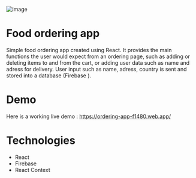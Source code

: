 ![image](https://github.com/IuliaBaican/ordering-app/assets/141867983/d941decf-e4e9-45d6-bba8-b71b1b89cf2c)


# Food ordering app
Simple food ordering app created using React. It provides the main functions the user would expect from an ordering page, such as adding or deleting items to and from the cart, or adding user data such as name and adress for delivery.
User input such as name, adress, country is sent and stored into a database (Firebase ).


# Demo
Here is a working live demo : https://ordering-app-f1480.web.app/ 


# Technologies
 - React
 - Firebase
 - React Context
